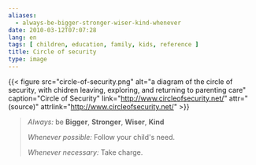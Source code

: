 ```yaml
---
aliases:
  - always-be-bigger-stronger-wiser-kind-whenever
date: 2010-03-12T07:07:28
lang: en
tags: [ children, education, family, kids, reference ]
title: Circle of security
type: image
---
```


{{< figure src="circle-of-security.png" alt="a diagram of the circle of security, with chidren leaving, exploring, and returning to parenting care" caption="Circle of Security" link="http://www.circleofsecurity.net/" attr="(source)" attrlink="http://www.circleofsecurity.net/" >}}

> *Always:* be **Bigger**, **Stronger**, **Wiser**, **Kind**
>
> *Whenever possible:* Follow your child's need.
>
> *Whenever necessary:* Take charge.
